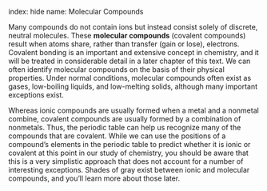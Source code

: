 index: hide
name: Molecular Compounds

Many compounds do not contain ions but instead consist solely of discrete, neutral molecules. These  **molecular compounds** (covalent compounds) result when atoms share, rather than transfer (gain or lose), electrons. Covalent bonding is an important and extensive concept in chemistry, and it will be treated in considerable detail in a later chapter of this text. We can often identify molecular compounds on the basis of their physical properties. Under normal conditions, molecular compounds often exist as gases, low-boiling liquids, and low-melting solids, although many important exceptions exist.

Whereas ionic compounds are usually formed when a metal and a nonmetal combine, covalent compounds are usually formed by a combination of nonmetals. Thus, the periodic table can help us recognize many of the compounds that are covalent. While we can use the positions of a compound’s elements in the periodic table to predict whether it is ionic or covalent at this point in our study of chemistry, you should be aware that this is a very simplistic approach that does not account for a number of interesting exceptions. Shades of gray exist between ionic and molecular compounds, and you’ll learn more about those later.
